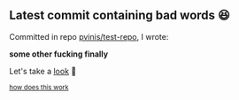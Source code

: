 ## Latest commit containing bad words 😆

Committed in repo [pvinis/test-repo](https://github.com/pvinis/test-repo), I wrote:

**some other fucking finally**

Let's take a [look](https://github.com/pvinis/test-repo/commit/2bf9ae9ef9f3fb1d20c9f136763dc906b9974a2c) 🤔

<sub>[how does this work](./README_ACTUAL.md)</sub>
